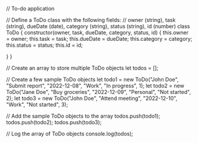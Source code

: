 // To-do application

// Define a ToDo class with the following fields:
// owner (string), task (string), dueDate (date), category (string), status (string), id (number)
class ToDo {
  constructor(owner, task, dueDate, category, status, id) {
    this.owner = owner;
    this.task = task;
    this.dueDate = dueDate;
    this.category = category;
    this.status = status;
    this.id = id;
	
  }
}

// Create an array to store multiple ToDo objects
let todos = [];

// Create a few sample ToDo objects
let todo1 = new ToDo("John Doe", "Submit report", "2022-12-08", "Work", "In progress", 1);
let todo2 = new ToDo("Jane Doe", "Buy groceries", "2022-12-09", "Personal", "Not started", 2);
let todo3 = new ToDo("John Doe", "Attend meeting", "2022-12-10", "Work", "Not started", 3);

// Add the sample ToDo objects to the array
todos.push(todo1);
todos.push(todo2);
todos.push(todo3);

// Log the array of ToDo objects
console.log(todos);
